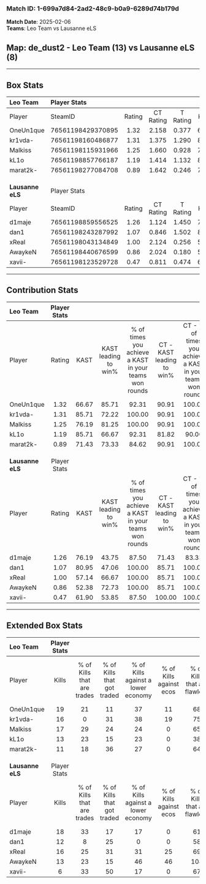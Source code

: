 ### Match ID: 1-699a7d84-2ad2-48c9-b0a9-6289d74b179d  
**Match Date**: 2025-02-06  
**Teams**: Leo Team vs Lausanne eLS  

## **Map**: de_dust2 - Leo Team (13) vs Lausanne eLS (8)  
---  

## Box Stats  

| **Leo Team**     | Player Stats      |        |           |          |       |      |       |         |        |      |     |
| :- | :- | :-: | :-: | :-: | :-: | :-: | :-: | :-: | :-: | :-: | :-: |
| Player           | SteamID           | Rating | CT Rating | T Rating | KAST  | ADR  | Kills | Assists | Deaths | K/D  | HS% |
| OneUn1que        | 76561198429370895 |  1.32  |   2.158   |  0.377   | 66.67 | 86.4 |  19   |    4    |   12   | 1.58 | 52  |
| kr1vda-          | 76561198160486877 |  1.31  |   1.375   |  1.290   | 85.71 | 95.2 |  16   |    9    |   15   | 1.07 | 62  |
| Malkiss          | 76561198115931966 |  1.25  |   1.660   |  0.928   | 76.19 | 72.1 |  17   |    2    |   12   | 1.42 | 29  |
| kL1o             | 76561198857766187 |  1.19  |   1.414   |  1.132   | 85.71 | 78.8 |  13   |   10    |   13   | 1.00 | 69  |
| marat2k-         | 76561198277084708 |  0.89  |   1.642   |  0.246   | 71.43 | 58.5 |  11   |    5    |   14   | 0.79 | 72  |
|                  |                   |        |           |          |       |      |       |         |        |      |     |
|                  |                   |        |           |          |       |      |       |         |        |      |     |
|                  |                   |        |           |          |       |      |       |         |        |      |     |
| **Lausanne eLS** | Player Stats      |        |           |          |       |      |       |         |        |      |     |
| Player           | SteamID           | Rating | CT Rating | T Rating | KAST  | ADR  | Kills | Assists | Deaths | K/D  | HS% |
| d1maje           | 76561198859556525 |  1.26  |   1.124   |  1.450   | 76.19 | 83.5 |  18   |    3    |   15   | 1.20 | 66  |
| dan1             | 76561198243287992 |  1.07  |   0.846   |  1.502   | 80.95 | 75.6 |  12   |    7    |   14   | 0.86 | 83  |
| xReal            | 76561198043134849 |  1.00  |   2.124   |  0.256   | 57.14 | 82.9 |  16   |    7    |   17   | 0.94 | 56  |
| AwaykeN          | 76561198440676599 |  0.86  |   2.024   |  0.180   | 52.38 | 67.2 |  13   |    4    |   14   | 0.93 | 38  |
| xavii-           | 76561198123529728 |  0.47  |   0.811   |  0.474   | 61.90 | 38.5 |   6   |    3    |   17   | 0.35 | 50  |
---  

## Contribution Stats  

| **Leo Team**     | Player Stats |       |                      |                                                        |                           |                                                             |                          |                                                            |
| :- | :-: | :-: | :-: | :-: | :-: | :-: | :-: | :-: |
| Player           |    Rating    | KAST  | KAST leading to win% | % of times you achieve a KAST in your teams won rounds | CT - KAST leading to win% | CT - % of times you achieve a KAST in your teams won rounds | T - KAST leading to win% | T - % of times you achieve a KAST in your teams won rounds |
| OneUn1que        |     1.32     | 66.67 |        85.71         |                         92.31                          |           90.91           |                           100.00                            |          66.67           |                           66.67                            |
| kr1vda-          |     1.31     | 85.71 |        72.22         |                         100.00                         |           90.91           |                           100.00                            |          42.86           |                           100.00                           |
| Malkiss          |     1.25     | 76.19 |        81.25         |                         100.00                         |           90.91           |                           100.00                            |          60.00           |                           100.00                           |
| kL1o             |     1.19     | 85.71 |        66.67         |                         92.31                          |           81.82           |                            90.00                            |          42.86           |                           100.00                           |
| marat2k-         |     0.89     | 71.43 |        73.33         |                         84.62                          |           90.91           |                           100.00                            |          25.00           |                           33.33                            |
|                  |              |       |                      |                                                        |                           |                                                             |                          |                                                            |
|                  |              |       |                      |                                                        |                           |                                                             |                          |                                                            |
|                  |              |       |                      |                                                        |                           |                                                             |                          |                                                            |
| **Lausanne eLS** | Player Stats |       |                      |                                                        |                           |                                                             |                          |                                                            |
| Player           |    Rating    | KAST  | KAST leading to win% | % of times you achieve a KAST in your teams won rounds | CT - KAST leading to win% | CT - % of times you achieve a KAST in your teams won rounds | T - KAST leading to win% | T - % of times you achieve a KAST in your teams won rounds |
| d1maje           |     1.26     | 76.19 |        43.75         |                         87.50                          |           71.43           |                            83.33                            |          22.22           |                           100.00                           |
| dan1             |     1.07     | 80.95 |        47.06         |                         100.00                         |           85.71           |                           100.00                            |          20.00           |                           100.00                           |
| xReal            |     1.00     | 57.14 |        66.67         |                         100.00                         |           85.71           |                           100.00                            |          40.00           |                           100.00                           |
| AwaykeN          |     0.86     | 52.38 |        72.73         |                         100.00                         |           85.71           |                           100.00                            |          50.00           |                           100.00                           |
| xavii-           |     0.47     | 61.90 |        53.85         |                         87.50                          |          100.00           |                           100.00                            |          14.29           |                           50.00                            |
---  

## Extended Box Stats  

| **Leo Team**     | Player Stats |                            |                            |                                    |                         |                              |                                 |        |                             |                                     |                          |                               |                            |
| :- | :-: | :-: | :-: | :-: | :-: | :-: | :-: | :-: | :-: | :-: | :-: | :-: | :-: |
| Player           |    Kills     | % of Kills that are trades | % of Kills that got traded | % of Kills against a lower economy | % of Kills against ecos | % of Kills that are flawless | % of Kills that are close duels | Deaths | % of Deaths that get traded | % of Deaths against a lower economy | % of Deaths against ecos | % of Deaths that are flawless | % of Deaths that are close |
| OneUn1que        |      19      |             21             |             11             |                 37                 |           11            |              68              |                5                |   12   |             17              |                 25                  |            0             |              75               |             8              |
| kr1vda-          |      16      |             0              |             31             |                 38                 |           19            |              75              |                0                |   15   |              7              |                 33                  |            0             |              53               |             13             |
| Malkiss          |      17      |             29             |             24             |                 24                 |            0            |              65              |                0                |   12   |             25              |                 33                  |            0             |              83               |             0              |
| kL1o             |      13      |             23             |             15             |                 23                 |            0            |              38              |                8                |   13   |             31              |                 23                  |            8             |              62               |             23             |
| marat2k-         |      11      |             18             |             36             |                 27                 |            0            |              64              |                0                |   14   |             43              |                 21                  |            0             |              79               |             0              |
|                  |              |                            |                            |                                    |                         |                              |                                 |        |                             |                                     |                          |                               |                            |
|                  |              |                            |                            |                                    |                         |                              |                                 |        |                             |                                     |                          |                               |                            |
|                  |              |                            |                            |                                    |                         |                              |                                 |        |                             |                                     |                          |                               |                            |
| **Lausanne eLS** | Player Stats |                            |                            |                                    |                         |                              |                                 |        |                             |                                     |                          |                               |                            |
| Player           |    Kills     | % of Kills that are trades | % of Kills that got traded | % of Kills against a lower economy | % of Kills against ecos | % of Kills that are flawless | % of Kills that are close duels | Deaths | % of Deaths that get traded | % of Deaths against a lower economy | % of Deaths against ecos | % of Deaths that are flawless | % of Deaths that are close |
| d1maje           |      18      |             33             |             17             |                 17                 |            0            |              61              |                6                |   15   |             13              |                 13                  |            7             |              73               |             0              |
| dan1             |      12      |             8              |             25             |                 0                  |            0            |              58              |               17                |   14   |             43              |                  0                  |            0             |              71               |             0              |
| xReal            |      16      |             25             |             31             |                 31                 |           25            |              69              |               19                |   17   |             12              |                  6                  |            6             |              47               |             6              |
| AwaykeN          |      13      |             23             |             15             |                 46                 |           46            |             108              |                0                |   14   |              7              |                  7                  |            0             |              57               |             7              |
| xavii-           |      6       |             33             |             50             |                 17                 |            0            |              67              |                0                |   17   |             35              |                  0                  |            0             |              71               |             0              |
